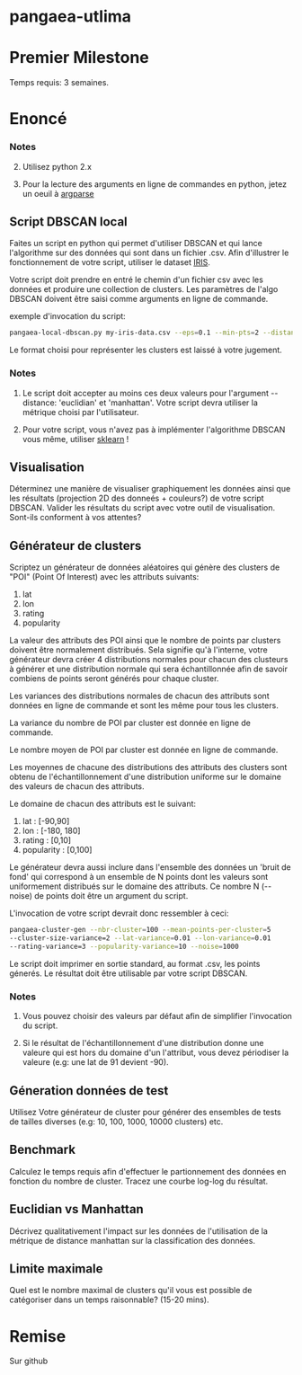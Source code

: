 pangaea-utlima
==============
# Premier Milestone

Temps requis: 3 semaines.

# Enoncé

### Notes

2. Utilisez python 2.x

3. Pour la lecture des arguments en ligne de commandes en python, jetez un oeuil à
[argparse](https://docs.python.org/2.7/library/argparse.html)

## Script DBSCAN local
Faites un script en python qui permet d'utiliser DBSCAN et qui lance 
l'algorithme sur des données qui sont dans un fichier .csv. Afin d'illustrer 
le fonctionnement de votre script, utiliser le dataset [IRIS](https://archive.ics.uci.edu/ml/machine-learning-databases/iris/iris.data).

Votre script doit prendre en entré le chemin d'un fichier csv avec
les données et produire une collection de clusters. Les paramètres de l'algo
DBSCAN doivent être saisi comme arguments en ligne de commande.

exemple d'invocation du script:

```bash
pangaea-local-dbscan.py my-iris-data.csv --eps=0.1 --min-pts=2 --distance='euclidian'
```
Le format choisi pour représenter les clusters est laissé à votre 
jugement.

### Notes
1. Le script doit accepter au moins ces deux valeurs pour l'argument 
--distance: 'euclidian' et 'manhattan'. Votre script devra utiliser la métrique
choisi par l'utilisateur.

2. Pour votre script, vous n'avez pas à implémenter l'algorithme DBSCAN vous 
même, utiliser [sklearn](http://scikit-learn.org/stable/) !

## Visualisation
Déterminez une manière de visualiser graphiquement les données ainsi que les
résultats (projection 2D des donneés + couleurs?) de votre script DBSCAN. 
Valider les résultats du script avec votre outil de visualisation. 
Sont-ils conforment à vos attentes?

## Générateur de clusters
Scriptez un générateur de données aléatoires qui génère des clusters de "POI" 
(Point Of Interest) avec les attributs suivants:

1. lat
2. lon
3. rating
4. popularity

La valeur des attributs des POI ainsi que le nombre de points par clusters doivent être
normalement distribués. Sela signifie qu'à l'interne, votre générateur devra créer 4 distributions
normales pour chacun des clusteurs à générer et une distribution
normale qui sera échantillonnée afin de savoir combiens de points seront 
générés pour chaque cluster. 

Les variances des distributions normales de chacun des attributs sont données en 
ligne de commande et sont les même pour tous les clusters. 

La variance du nombre de POI par cluster est donnée en ligne de
commande. 

Le nombre moyen de POI par cluster est donnée en ligne de commande.

Les moyennes de chacune des distributions des attributs des clusters
sont obtenu de l'échantillonnement d'une distribution uniforme sur le domaine 
des valeurs de chacun des attributs.

Le domaine de chacun des attributs est le suivant:

1. lat : [-90,90]
2. lon : [-180, 180]
3. rating : [0,10]
4. popularity : [0,100]

Le générateur devra aussi inclure dans l'ensemble des données un
'bruit de fond' qui correspond à un ensemble de N points dont les valeurs
sont uniformement distribués sur le domaine des attributs. Ce nombre N (--noise) de points 
doit être un argument du script.

L'invocation de votre script devrait donc ressembler à ceci:

```bash
pangaea-cluster-gen --nbr-cluster=100 --mean-points-per-cluster=5
--cluster-size-variance=2 --lat-variance=0.01 --lon-variance=0.01 
--rating-variance=3 --popularity-variance=10 --noise=1000
```

Le script doit imprimer en sortie standard, au format .csv, les points génerés. 
Le résultat doit être utilisable par votre script DBSCAN.

### Notes
1. Vous pouvez choisir des valeurs par défaut afin de simplifier l'invocation
du script.

2. Si le résultat de l'échantillonnement d'une distribution donne une valeure
qui est hors du domaine d'un l'attribut, vous devez périodiser la valeure
(e.g: une lat de 91 devient -90).

## Géneration données de test
Utilisez Votre générateur de cluster pour générer des ensembles de tests de
tailles diverses (e.g: 10, 100, 1000, 10000 clusters) etc.

## Benchmark
Calculez le temps requis afin d'effectuer le partionnement des données
en fonction du nombre de cluster. Tracez une courbe log-log du résultat. 

## Euclidian vs Manhattan
Décrivez qualitativement l'impact sur les données de l'utilisation de la 
métrique de distance manhattan sur la classification des données.

## Limite maximale
Quel est le nombre maximal de clusters qu'il vous est possible de
catégoriser dans un temps raisonnable? (15-20 mins).

# Remise
Sur github
